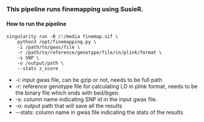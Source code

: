 ### This pipeline runs finemapping using SusieR.

#### How to run the pipeline

	singularity run -B /:/media finemap.sif \
		python3 /opt/finemapping.py \
		-i /path/to/gwas/file \
		-r /path/to/reference/genotype/file/in/plink/format \
		-s SNP \
		-o /output/path \
		--stats z_score

* -i: input gwas file, can be gzip or not, needs to be full path
* -r: reference genotype file for calculating LD in plink format, needs to be the binary file which ends with bed/bgen.
* -s: column name indicating SNP id in the input gwas file.
* -o: output path that will save all the results
* --stats: column name in gwas file indicating the stats of the results

